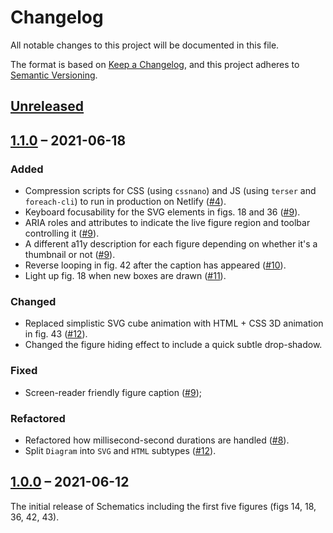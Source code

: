 # Changelog

All notable changes to this project will be documented in this file.

The format is based on [Keep a Changelog](https://keepachangelog.com/en/1.0.0/),
and this project adheres to [Semantic Versioning](https://semver.org/spec/v2.0.0.html).

## [Unreleased]

## [1.1.0] – 2021-06-18

### Added

* Compression scripts for CSS (using `cssnano`) and JS (using `terser` and `foreach-cli`) to run in production on Netlify ([#4](https://github.com/elisehein/schematics/pull/4)).
* Keyboard focusability for the SVG elements in figs. 18 and 36 ([#9](https://github.com/elisehein/schematics/pull/9)).
* ARIA roles and attributes to indicate the live figure region and toolbar controlling it ([#9](https://github.com/elisehein/schematics/pull/9)).
* A different a11y description for each figure depending on whether it's a thumbnail or not ([#9](https://github.com/elisehein/schematics/pull/9)).
* Reverse looping in fig. 42 after the caption has appeared ([#10](https://github.com/elisehein/schematics/pull/10)).
* Light up fig. 18 when new boxes are drawn ([#11](https://github.com/elisehein/schematics/pull/11)).

### Changed

* Replaced simplistic SVG cube animation with HTML + CSS 3D animation in fig. 43 ([#12](https://github.com/elisehein/schematics/pull/12)).
* Changed the figure hiding effect to include a quick subtle drop-shadow.

### Fixed

* Screen-reader friendly figure caption ([#9](https://github.com/elisehein/schematics/pull/9));

### Refactored

* Refactored how millisecond-second durations are handled ([#8](https://github.com/elisehein/schematics/pull/8)).
* Split `Diagram` into `SVG` and `HTML` subtypes ([#12](https://github.com/elisehein/schematics/pull/12)).

## [1.0.0] – 2021-06-12

The initial release of Schematics including the first five figures (figs 14, 18, 36, 42, 43).

[Unreleased]: https://github.com/elisehein/schematics/compare/1.1.0...staging
[1.1.0]: https://github.com/elisehein/schematics/compare/1.0.0...1.1.0
[1.0.0]: https://github.com/elisehein/schematics/compare/c8aa7d3e4fe78a3df0a3add04f7ba1d121b7a38e...1.0.0

